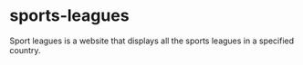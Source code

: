 # sports-leagues
Sport leagues is a website that displays all the sports leagues in a specified country.
